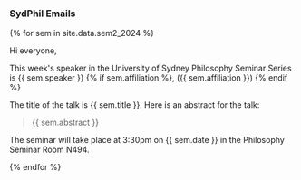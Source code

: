 ### SydPhil Emails


<span>
{% for sem in site.data.sem2_2024 %}
    <br>
    <p> 
    Hi everyone, 
    </p>
    <p> 
    This week's speaker in the University of Sydney Philosophy Seminar Series is {{ sem.speaker }} {% if sem.affiliation %}, ({{ sem.affiliation }}) {% endif %}
    </p> 
    <p>The title of the talk is {{ sem.title }}. Here is an abstract for the talk: </p> 
    <blockquote> {{ sem.abstract }} </blockquote> 
    <p> The seminar will take place at 3:30pm on {{ sem.date }} in the Philosophy Seminar Room N494. </p> 
{% endfor %}
</span>



